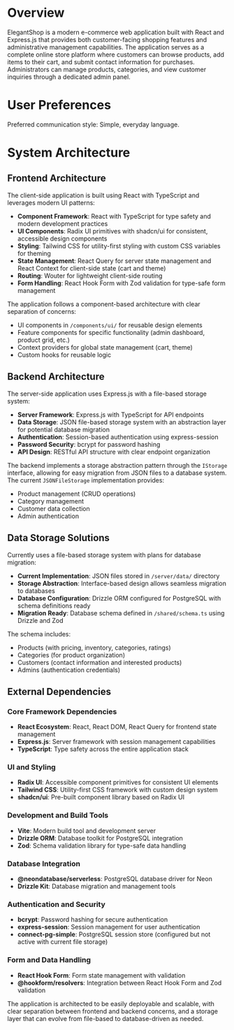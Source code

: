 # Overview

ElegantShop is a modern e-commerce web application built with React and Express.js that provides both customer-facing shopping features and administrative management capabilities. The application serves as a complete online store platform where customers can browse products, add items to their cart, and submit contact information for purchases. Administrators can manage products, categories, and view customer inquiries through a dedicated admin panel.

# User Preferences

Preferred communication style: Simple, everyday language.

# System Architecture

## Frontend Architecture

The client-side application is built using React with TypeScript and leverages modern UI patterns:

- **Component Framework**: React with TypeScript for type safety and modern development practices
- **UI Components**: Radix UI primitives with shadcn/ui for consistent, accessible design components
- **Styling**: Tailwind CSS for utility-first styling with custom CSS variables for theming
- **State Management**: React Query for server state management and React Context for client-side state (cart and theme)
- **Routing**: Wouter for lightweight client-side routing
- **Form Handling**: React Hook Form with Zod validation for type-safe form management

The application follows a component-based architecture with clear separation of concerns:
- UI components in `/components/ui/` for reusable design elements
- Feature components for specific functionality (admin dashboard, product grid, etc.)
- Context providers for global state management (cart, theme)
- Custom hooks for reusable logic

## Backend Architecture

The server-side application uses Express.js with a file-based storage system:

- **Server Framework**: Express.js with TypeScript for API endpoints
- **Data Storage**: JSON file-based storage system with an abstraction layer for potential database migration
- **Authentication**: Session-based authentication using express-session
- **Password Security**: bcrypt for password hashing
- **API Design**: RESTful API structure with clear endpoint organization

The backend implements a storage abstraction pattern through the `IStorage` interface, allowing for easy migration from JSON files to a database system. The current `JSONFileStorage` implementation provides:
- Product management (CRUD operations)
- Category management
- Customer data collection
- Admin authentication

## Data Storage Solutions

Currently uses a file-based storage system with plans for database migration:

- **Current Implementation**: JSON files stored in `/server/data/` directory
- **Storage Abstraction**: Interface-based design allows seamless migration to databases
- **Database Configuration**: Drizzle ORM configured for PostgreSQL with schema definitions ready
- **Migration Ready**: Database schema defined in `/shared/schema.ts` using Drizzle and Zod

The schema includes:
- Products (with pricing, inventory, categories, ratings)
- Categories (for product organization)
- Customers (contact information and interested products)
- Admins (authentication credentials)

## External Dependencies

### Core Framework Dependencies
- **React Ecosystem**: React, React DOM, React Query for frontend state management
- **Express.js**: Server framework with session management capabilities
- **TypeScript**: Type safety across the entire application stack

### UI and Styling
- **Radix UI**: Accessible component primitives for consistent UI elements
- **Tailwind CSS**: Utility-first CSS framework with custom design system
- **shadcn/ui**: Pre-built component library based on Radix UI

### Development and Build Tools
- **Vite**: Modern build tool and development server
- **Drizzle ORM**: Database toolkit for PostgreSQL integration
- **Zod**: Schema validation library for type-safe data handling

### Database Integration
- **@neondatabase/serverless**: PostgreSQL database driver for Neon
- **Drizzle Kit**: Database migration and management tools

### Authentication and Security
- **bcrypt**: Password hashing for secure authentication
- **express-session**: Session management for user authentication
- **connect-pg-simple**: PostgreSQL session store (configured but not active with current file storage)

### Form and Data Handling
- **React Hook Form**: Form state management with validation
- **@hookform/resolvers**: Integration between React Hook Form and Zod validation

The application is architected to be easily deployable and scalable, with clear separation between frontend and backend concerns, and a storage layer that can evolve from file-based to database-driven as needed.
